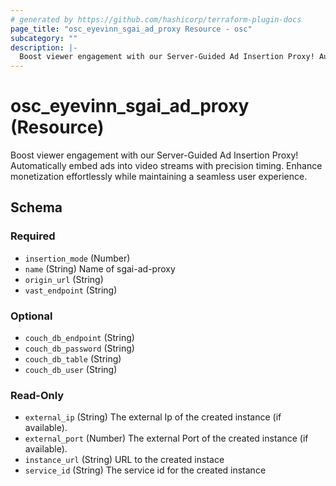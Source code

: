 ```yaml
---
# generated by https://github.com/hashicorp/terraform-plugin-docs
page_title: "osc_eyevinn_sgai_ad_proxy Resource - osc"
subcategory: ""
description: |-
  Boost viewer engagement with our Server-Guided Ad Insertion Proxy! Automatically embed ads into video streams with precision timing. Enhance monetization effortlessly while maintaining a seamless user experience.
---
```


# osc_eyevinn_sgai_ad_proxy (Resource)

Boost viewer engagement with our Server-Guided Ad Insertion Proxy! Automatically embed ads into video streams with precision timing. Enhance monetization effortlessly while maintaining a seamless user experience.



<!-- schema generated by tfplugindocs -->
## Schema

### Required

- `insertion_mode` (Number)
- `name` (String) Name of sgai-ad-proxy
- `origin_url` (String)
- `vast_endpoint` (String)

### Optional

- `couch_db_endpoint` (String)
- `couch_db_password` (String)
- `couch_db_table` (String)
- `couch_db_user` (String)

### Read-Only

- `external_ip` (String) The external Ip of the created instance (if available).
- `external_port` (Number) The external Port of the created instance (if available).
- `instance_url` (String) URL to the created instace
- `service_id` (String) The service id for the created instance
